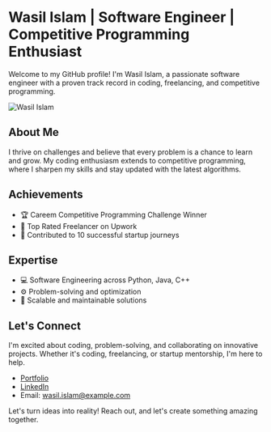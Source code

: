 # Wasil Islam | Software Engineer | Competitive Programming Enthusiast

Welcome to my GitHub profile! I'm Wasil Islam, a passionate software engineer with a proven track record in coding, freelancing, and competitive programming.

![Wasil Islam](https://your-image-url.com)

## About Me

I thrive on challenges and believe that every problem is a chance to learn and grow. My coding enthusiasm extends to competitive programming, where I sharpen my skills and stay updated with the latest algorithms.

## Achievements

- 🏆 Careem Competitive Programming Challenge Winner
- 🌟 Top Rated Freelancer on Upwork
- 🚀 Contributed to 10 successful startup journeys

## Expertise

- 💻 Software Engineering across Python, Java, C++
- ⚙️ Problem-solving and optimization
- 🚀 Scalable and maintainable solutions

## Let's Connect

I'm excited about coding, problem-solving, and collaborating on innovative projects. Whether it's coding, freelancing, or startup mentorship, I'm here to help.

- [Portfolio](https://cuthours.com)
- [LinkedIn](https://www.linkedin.com/in/wasil-islam)
- Email: wasil.islam@example.com

Let's turn ideas into reality! Reach out, and let's create something amazing together.
